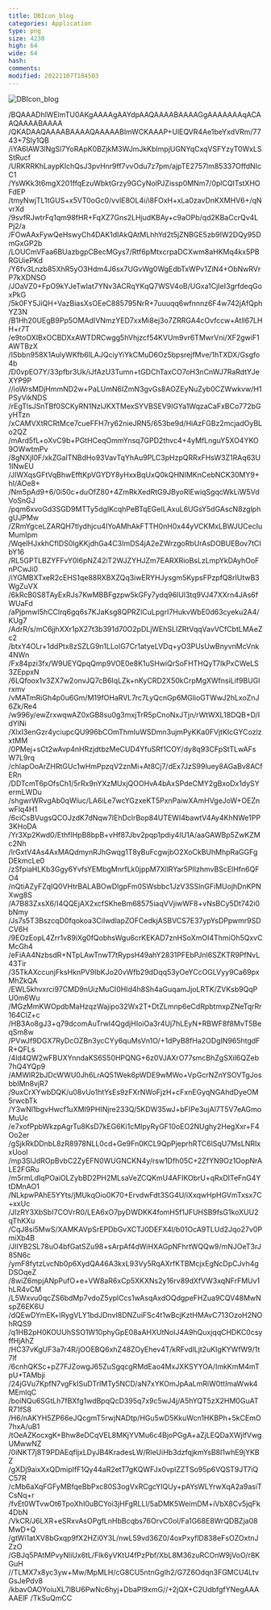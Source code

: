 ```yaml
---
title: DBIcon_blog
categories: Application
type: png
size: 4230
high: 64
wide: 64
hash: 
comments: 
modified: 20221107T104503
---
```

![DBIcon_blog][1]

[1]: data:image/png;base64,iVBORw0KGgoAAAANSUhEUgAAAEAAAABACAYAAAHdbkFIAAAABGdBTUEAALGPC/xh
/BQAAADhlWElmTU0AKgAAAAgAAYdpAAQAAAABAAAAGgAAAAAAAqACAAQAAAABAAAA
/QKADAAQAAAABAAAAQAAAAABlmWCKAAAP+UlEQVR4Ae1beYxdVRm/7743+7Sly1QB
/iYA6IAW3lNgSl7YoRApK0BZjkM3WJmJkKbImpjUGNYqCxqVSFYzyT0WxLSStRucf
/URKRRKhLaypKlchQsJ3pvHnr9ff7vvOdu7z7pm/ajpTE2757lm85337OffdNIcC1
/YsWKk3t6mgX201ffqEzuWbktGrzy9GCyNolPJZissp0MNm7/0plCQITstXHOFdEP
/tmyNwjTL1tGUS+x5VT0oGc0/vvlE8OL4i/i8FOxH+xLa0zavDnKXMHV6+/qNvrXd
/9svfRJwtrFq1qm98fHR+FqXZ7Gns2LHjudKBAy+c9aOPb/qd2KBaCcrQv4LPj2/a
/FOwAAxFywQeHswyCh4DAK1dIAkQAtMLhhYd2t5jZNBGE5zb9IW2DQy95DmGxGP2b
/LOUCmVFaa6BUazbgpCBecMGys7/Rtf6pMtxcrpaDCXwm8aHKMq4kx5PBRGUiePKd
/Y6fv3Lnzb85XhR5yO3Hdm4J6sx7UGvWg0WgEdbTxWPv1ZiN4+ObNwRVrP7kXDNSO
/JOaVZ0+FpO9kYJeTwIat7YNv3ACRqYKqQ7WSV4oB/UGxa1CjIeI3grfdeqGoxPkG
/5k0FY5JiQH+VazBiasXsOEeC885795NrR+7uuuqq6wfnnnz6F4w742jAfQphYZ3N
/B1Hh20UEgB9Pp5OMAdIVNmzYED7xxMi8ej3o7ZRRGA4cOvfccw+Atll67LHH+r7T
/e9toOXIBxOCBDXxAWTDRCwgg5hVhjzcf54KVUm9vr6TMwrVni/XF2gwiF1AWTBzX
/ISbbn958X1AulyWKfb6lLAJQciyYiYkCMuD6Oz5bpsrejfMve/1hTXDX/Gsgfo4b
/D0vpEO7Y/33pfbr3Uk/iJfAzU3Tumn+tGDChTaxCO7oH3nCnWJ7RaRdtYJeXYP9P
//ioWrsMDjHmmND2w+PaLUmN6IZmN3gvGs8AOZEyNuZyb0CZWwkvw/H1PSyVikNDS
/rEgTlsJSnTBf0SCKyRN1NzlJKXTMexSYVBSEV9IGYa1WqzaCaFxBCo772bGyHTzn
/xCAMVXtRCRtMce7cueFFH7ry62nieJRN5/653be9d/HiAzFGBz2mcjadOyBLo2QZ
/mArd5fL+oXvC9b+PGtHCeqOmmYnsq7GPD2thvc4+4yMfLnguY5XO4YKO9OWwtmPv
/8gNXjI0F/xkZGalTNBdHo93VavTqYhAu9PLC3pHzpQRRxFHsW3Z1RAq63U1INwEU
/JIWXqsGFtVqBhwEfftKpVGYDY8yHxxBqUxQ0kQHNIMKnCebNCK30MY9+hI/AOe8+
/Nm5pAd9+6/0i50c+duOfZ80+4ZmRkXedRtG9JByoRlEwiqSgqcWkLiW5VdVoSnGJ
/pqm6xvoGd3SGD9MTTy5dgIKcqhPeBTqEGeILAxuL6UGsY5dGAscN8zglphgUJPMw
/ZRmYgceLZARQH7tlydhjcu4IYoAMhAkFTTH0nH0x44yVCKMxLBWJUCecIuMumIpm
/WqeIHJxkhCfIDS0lgKKjdhGa4C3ImDS4jA2eZWrzgoRbUrAsDOBUEBov7tCIbY16
/RL5GPTLBZYFFvY0l6pNZ42iT2WJZYHJZm7EARXRioBsLzLmpYkDAyhOoFnPCwJi0
/iYGMBXTxeR2cEHS1qe88RXBXZQq3iwERYHJysgm5KypsFPzpfQ8rIUtwB3WgZuVX
/6kRcB0S8TAyExRJs7KwMBBFgzpw5kGFy7ydq96IUl3tq9VJ47XXrn4JAs6fWUaFd
/aPjpmwI5hCClrq6gq6s7KJaKsg8QPRZlCuLpgrI7HukvWbE0d63cyeku2A4/KUg7
/AdrR/s/mC6jjhXXr1pX27t3b391d70O2pDLjWEhSLIZRtVqqVavVCfCbtLMAeZc2
/btxY4OLr+1ddPtx8zSZLG9n1LLolG7Cr1atyeLVDq+yO3PUsUwBnyvnMcVnk4NWn
/Fx84pzi3fx/W9UEYQpqQmp9VOE0e8K1uSHwiQrSoFHTHQyT7IkPxCWeLS3ZEppxN
/6LQfoox1v3ZX7w2onvJQ7cB6IqLZk+nKyCRD2X50kCrpMgXWfnsiLif9BUGlrxmv
/vMATmRiGh4p0u6Gm/M19fOHaRVL7rc7LyQcnGp6MGlioGTWwJ2hLxoZnJ6Zk/Re4
/w996y/ewZrxwqwAZ0xGB8su0g3mxjTrR5pCnoNxJTjn/rWtWXL18DQB+D/IdYlNi
/XlxI3enGzr4yciupcQU996bCOmThmIuWSDmn3ujmPyKKa0FVjtKIcGYCozlzxtMM
/0PMej+sCt2wAvp4nHRzjdtbzMeCUD4YfuSRf1COY/dy8q93CFpStTLwAFsW7L9rq
/chlapOoArZHRtGUc1wHmPpzqV2znMi+At8Cj7/dEx7JzS99luey8AGaBv8ACfERn
/DDTcmT6pOfsCh1/5rRx9nYXzMUxjQOOHvA4bAxSPdeCMY2gBxoDx1dySYermLWDu
/shgwrWRvgAb0qWluc/LA6iLe7wcYGzxeKT5PxnPaiwXAmHVgeJoW+OEZnwFlq4H1
/6ciCsBVugsQCOJzdK7dNqw7IEhDclrBop84UTEWI4bawtV4Ay4KhNWe1PP3KHoDA
/Yr3Xp2Kwd0/EthfIHpB8bpB+vHf87Jbv2pqp1pdiy4IU1A/aaGAWBp5ZwKZMc2Nh
/lrGxtV4As4AxMAQdmynRJhGwqg1T8yBuFcgwjbO2XoCkBUhMhpRaGGFgDEkmcLe0
/zSfpiaHLKb3Ggy6YvfsYEMbgMnrfLk0jppM7XllRYar5PlIzhmvBScElHfn6QFO4
/nQtiAZyFZqIQ0VHtrBALABOwDlgpFm0SWsbbc1JzV3SSlnGFiMUojhDnKPNXwg8S
/A7B83ZxsX6/I4QQEjAX2xcfSKheBm68575iaqVVjiwWF8+vNsBCy5Dt742i0bNmy
/Js7s5T3BszcqD0fqokoa3CiIwdlapZOFCedkjASBVCS7E37ypYsDPpwmr9SDCV6H
/9EOzEopL4Zrr1v89iXg0fQobhsWgu6crKEKAD7znHSoXmOI4ThmiOh5QxvCMcGh4
/eFiAA4NzbsdR+NTpLAwTnwT7tRypsH49ahY2831PFEbPJnl6SZKTR9PfNvL43Tir
/35TkAXccunjFksHknPV9IbKJo20vWfb29dDqq53yOeYCcOGLVyy9Ca69pxMhZkQA
/EWL5khvxrci97CMD9nUizMuCI0HId4h8Sh4aGuqamJjoLRTK/ZVKsb9QqPU0m6Wu
/MGzMmKWOpdbMaHzqzWajipo32Wx2T+DtZLmnp6eCdRpbtmxpZNeTqrRr164ClZ+c
/HB3Ao8gJ3+q79dcomAuTrwl4QgdjHIoiOa3r4Uj7hLEyN+RBWF8f8MvT5BeqSm8w
/PVwJf9DGX7RyDcOZBn3ycCYy6quMsVn1O/+1dPyB8fHa2ODgIN965htgdFR+QFLs
/4ld4QW2wFBUXYnndaKS6S50HPQNG+6z0VJAXrO77smcBhZgSXil6QZeb7hQ4YQp9
/AMWlR2bJDcWWU0Jh6LrAQ51Wek6pWDE9wMWo+VpGcrNZnYSOVTgJosbbIMn8vjR7
/9uxCrXYwbDQK/u08vUo1htYsEs9zFXrNWoFjzH+cFxnEGyqNGAhdDyeOM5rwcbTk
/Y3wNl1bgvHwcf1uXMI9PHINjre233Q/5KDW35wJ+bFIPe3ujAl7T5V7eAGmoMuUc
/e7xofPpbWkzpAgrTu8KsD7kEG6Ki1cMIpyRyGF10oEO2NUghy2HegXxr+F4Oo2er
/gSjkRkDDnbL8zR8978NLL0cd+Ge9Fn0KCL9QpPjeprhRTC6lSqU7MsLNRIxxUooI
/mp3SlJdROpBvbC2ZyEFN0WUGNCKN4y/rsw1Dfh05C+2ZfYN9Oz1OopNrALE2FGRu
/m5rmLdIqPOaiOLZybBD2PH2MLsaVeZCQKmU4AFIKObrU+qRxDITeFnG4YtDMnAO1
/NLkpwPAhE5YYts/jMUkqOio0K70+ErvdwFdt3SG4U/iXxqwHpHGVmTxsx7C+xxUc
/JIzRY3XbSbI7COVrR0/LEA6xO7pyDWDKK4fomH5f1JFUHSB9fsG1koXUU2qThKXu
/CqJ8si5MwS/XAMKAVpSrEPDbGvXCTJ0DEFX4l/b01OcA9TLUd2Jqo27v0PmiXb4B
/JIIYB2SL78uO4bfGatSZu98+sArpAf4dWiHXAGpNFhrtWQQw9/mNJOeT3rJ85N6c
/ymF8fytzLvcNb0p6XydQA46A3kxL93Vy5RqAXrfKTBMcjxEgNcDpCJvh4gDSOqeZ
/8wiZ6mpjANpPufO+e+VW8aR6xCp5XKXNs2y16rv89dXfVW3xqNFrFMUv1hLR4vCM
/L5Wxvu0qcZS6bdMp7vdoZ5yplCcs1wAsqAxdOQdgpeFHZua9CQV48MwNspZ6EK6U
/dQEwDYmEK+lRygVLY1bdJDnvI8DNZuiFSc4t1wBcjKztHMAvC713OzoH2NOhRQS9
/q1HB2pH0KOUUhSSO1W10phyGpE08aAHXUtNolJ4A9hQuxjqqCHDKC0csyffHjAhZ
/HC37vKgUF3a7r4R/jOOEBQ6xhZ48ZOyEhev4T/kRFvdlLjt2uKIgKYWfW9/1t7lf
/6cnhQKSc+pZ7FJZowgJ65ZuSgqcgRMdEao4MxJXKSYYOA/ImkKmM4mTpU+TAMbji
/24jGVu7KpfN7vgFkISuDTrIMTy5NCD/aN7xYKOmJpAaLmRiW0ttImaWwk4MEmlqC
/boiNQu6SGtLh7fBXfg1wdBpqQcD395q7x9c5wJ4j/A5hYQT5zX2HM0GuATR71fS8
/H6/nAKYH5ZP66eJQcgmT5rwjNADtp/HGu5wD5KkuWcn1HKBPh+5kCEmO7hxA/uB1
/tOeAZKocxgK+Bhw8eDCqVEL8MKjYVMu6c4BjoPGgA+aZjLEQDaXWjlfVwgUMwwNZ
/0iNKT7j8T9PDAEqfljxLDyJB4KradesLW/RleUiHb3dzfqjkmYsB8I1whE9jYKBZ
/gXDj9aixXxQDmipIfF1Qy44aR2etT7gKQWFJx0vplZZTSo95p6VQST9JT7iQC57R
/cMb6aXqFGFyMBfqeBbPxc80S3ogVxRCgcYIQUy+pAYsWLYrwXqA2a9asiTCsNq+r
/fvEt0WTvwOt6TpoXhI0uBCYoi3jHFgRLLl/5aDMK5WeimDM+iVbX8Cv5jqFk4DbN
/VkCR/J6LXR+eSRxvAsOPgfLnHbBcqbs76OrvC0ol/Fa1G68E8WrQDBZja08MwD+Q
/gtWi1atXV8bGxqp9fX2HZi0Y3L/nwL59vd36Z0/4oxPxyflD838eFsOZOxtnJZzO
/GBJq5PAtMPvyNliUx6tL/Flk6yVKtU4fPzPbf/XbL8M36zuRCOnW9jVoO/r8KGuH
//TLMX7x8yc3yw+Mw/MpMLH/cG8CU5ntnGgIh2/G7Z6Odqn3FGMCU4LtvGsJePdv8
/kbavOAOYoiuXL7lBU6PwNc6hyj+DbaPl9xmG//+2jQX+C2UdbfgfYNegAAAAAElF
/TkSuQmCC
